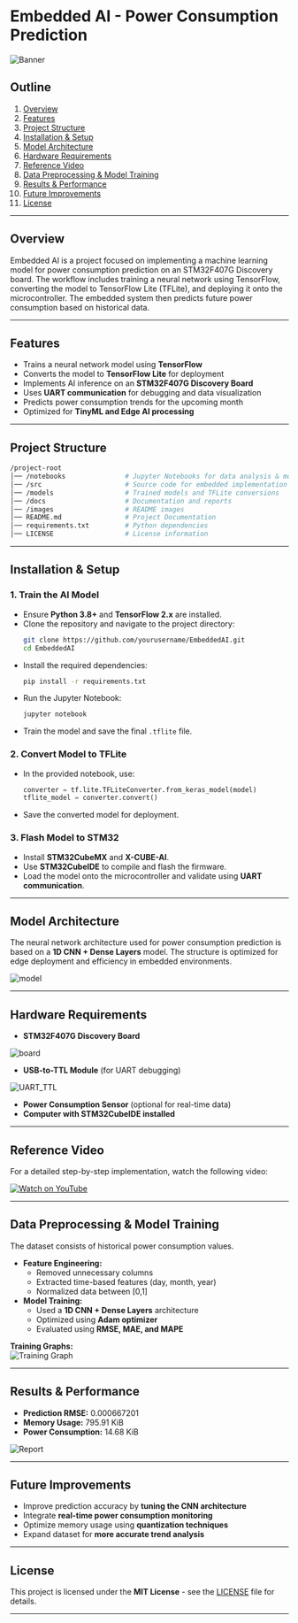 # **Embedded AI - Power Consumption Prediction**

![Banner](https://raw.githubusercontent.com/PARSA-MHMDI/Embeded_Machine_Learning/refs/heads/master/Images/AI2.jpg)  


## **Outline**
1. [Overview](#overview)
2. [Features](#features)
3. [Project Structure](#project-structure)
4. [Installation & Setup](#installation--setup)
5. [Model Architecture](#model-architecture)
6. [Hardware Requirements](#hardware-requirements)
7. [Reference Video](#reference-video)
8. [Data Preprocessing & Model Training](#data-preprocessing--model-training)
9. [Results & Performance](#results--performance)
10. [Future Improvements](#future-improvements)
11. [License](#license)

---

## **Overview**
Embedded AI is a project focused on implementing a machine learning model for power consumption prediction on an STM32F407G Discovery board. The workflow includes training a neural network using TensorFlow, converting the model to TensorFlow Lite (TFLite), and deploying it onto the microcontroller. The embedded system then predicts future power consumption based on historical data.

---

## **Features**
- Trains a neural network model using **TensorFlow**  
- Converts the model to **TensorFlow Lite** for deployment  
- Implements AI inference on an **STM32F407G Discovery Board**  
- Uses **UART communication** for debugging and data visualization  
- Predicts power consumption trends for the upcoming month  
- Optimized for **TinyML and Edge AI processing**  

---

## **Project Structure**
```bash
/project-root
│── /notebooks               # Jupyter Notebooks for data analysis & model training
│── /src                     # Source code for embedded implementation
│── /models                  # Trained models and TFLite conversions
│── /docs                    # Documentation and reports
│── /images                  # README images
│── README.md                # Project Documentation
│── requirements.txt         # Python dependencies
│── LICENSE                  # License information
```

---

## **Installation & Setup**
### **1. Train the AI Model**
- Ensure **Python 3.8+** and **TensorFlow 2.x** are installed.
- Clone the repository and navigate to the project directory:
  ```bash
  git clone https://github.com/yourusername/EmbeddedAI.git
  cd EmbeddedAI
  ```
- Install the required dependencies:
  ```bash
  pip install -r requirements.txt
  ```
- Run the Jupyter Notebook:
  ```bash
  jupyter notebook
  ```
- Train the model and save the final `.tflite` file.

### **2. Convert Model to TFLite**
- In the provided notebook, use:
  ```python
  converter = tf.lite.TFLiteConverter.from_keras_model(model)
  tflite_model = converter.convert()
  ```
- Save the converted model for deployment.

### **3. Flash Model to STM32**
- Install **STM32CubeMX** and **X-CUBE-AI**.  
- Use **STM32CubeIDE** to compile and flash the firmware.  
- Load the model onto the microcontroller and validate using **UART communication**.

---

## **Model Architecture**
The neural network architecture used for power consumption prediction is based on a **1D CNN + Dense Layers** model. The structure is optimized for edge deployment and efficiency in embedded environments.

![model](https://raw.githubusercontent.com/PARSA-MHMDI/Embeded_Machine_Learning/refs/heads/master/Images/Model.png)  

---

## **Hardware Requirements**
- **STM32F407G Discovery Board**

![board](https://raw.githubusercontent.com/PARSA-MHMDI/Embeded_Machine_Learning/refs/heads/master/Images/board.jpg)  


- **USB-to-TTL Module** (for UART debugging)

![UART_TTL](https://raw.githubusercontent.com/PARSA-MHMDI/Embeded_Machine_Learning/refs/heads/master/Images/USB_TTL.jpg)  


- **Power Consumption Sensor** (optional for real-time data)
- **Computer with STM32CubeIDE installed**

---

## **Reference Video**
For a detailed step-by-step implementation, watch the following video:

[![Watch on YouTube](https://img.youtube.com/vi/VIDEO_ID/0.jpg)](https://www.youtube.com/watch?v=VIDEO_ID)

---

## **Data Preprocessing & Model Training**
The dataset consists of historical power consumption values.  
- **Feature Engineering:**  
  - Removed unnecessary columns  
  - Extracted time-based features (day, month, year)  
  - Normalized data between [0,1]  
- **Model Training:**  
  - Used a **1D CNN + Dense Layers** architecture  
  - Optimized using **Adam optimizer**  
  - Evaluated using **RMSE, MAE, and MAPE**  

**Training Graphs:**  
![Training Graph](https://raw.githubusercontent.com/PARSA-MHMDI/Embeded_Machine_Learning/refs/heads/master/Images/Loss.jpg)  

---

## **Results & Performance**
- **Prediction RMSE:** 0.000667201  
- **Memory Usage:** 795.91 KiB      
- **Power Consumption:** 14.68 KiB  

![Report](https://raw.githubusercontent.com/PARSA-MHMDI/Embeded_Machine_Learning/refs/heads/master/Images/Report.jpg)

---

## **Future Improvements**
- Improve prediction accuracy by **tuning the CNN architecture**  
- Integrate **real-time power consumption monitoring**  
- Optimize memory usage using **quantization techniques**  
- Expand dataset for **more accurate trend analysis**  

---

## **License**
This project is licensed under the **MIT License** - see the [LICENSE](LICENSE) file for details.

---

